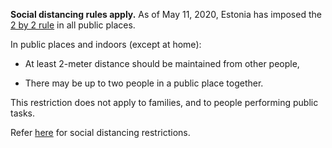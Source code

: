 **Social distancing rules apply.** As of May 11, 2020, Estonia has imposed the [2 by 2 rule](https://kkk.kriis.ee/en/faq/22-rule-restrictions-in-shopping-centres-stores-etc/2--2-rule-and-exceptions) in all public places.

In public places and indoors (except at home):

- At least 2-meter distance should be maintained from other people,

- There may be up to two people in a public place together.

This restriction does not apply to families, and to people performing public tasks.

Refer [here](https://www.kriis.ee/en/emergency-situation-and-covid-19) for social distancing restrictions.
